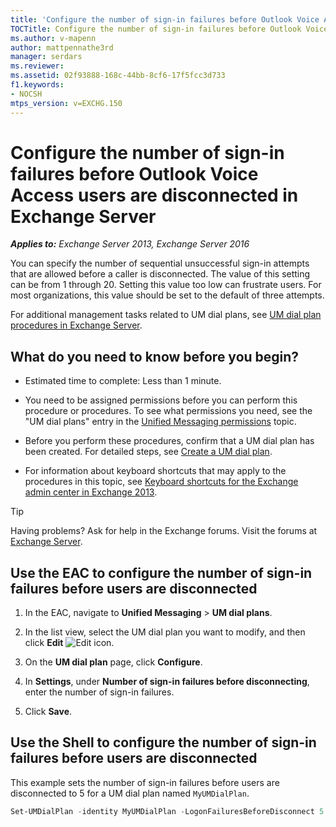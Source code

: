 ```yaml
---
title: 'Configure the number of sign-in failures before Outlook Voice Access users are disconnected: Exchange 2013 Help'
TOCTitle: Configure the number of sign-in failures before Outlook Voice Access users are disconnected
ms.author: v-mapenn
author: mattpennathe3rd
manager: serdars
ms.reviewer:
ms.assetid: 02f93888-168c-44bb-8cf6-17f5fcc3d733
f1.keywords:
- NOCSH
mtps_version: v=EXCHG.150
---
```


# Configure the number of sign-in failures before Outlook Voice Access users are disconnected in Exchange Server

_**Applies to:** Exchange Server 2013, Exchange Server 2016_

You can specify the number of sequential unsuccessful sign-in attempts that are allowed before a caller is disconnected. The value of this setting can be from 1 through 20. Setting this value too low can frustrate users. For most organizations, this value should be set to the default of three attempts.

For additional management tasks related to UM dial plans, see [UM dial plan procedures in Exchange Server](um-dial-plan-procedures-exchange-2013-help.md).

## What do you need to know before you begin?

- Estimated time to complete: Less than 1 minute.

- You need to be assigned permissions before you can perform this procedure or procedures. To see what permissions you need, see the "UM dial plans" entry in the [Unified Messaging permissions](unified-messaging-permissions-exchange-2013-help.md) topic.

- Before you perform these procedures, confirm that a UM dial plan has been created. For detailed steps, see [Create a UM dial plan](create-um-dial-plan-exchange-2013-help.md).

- For information about keyboard shortcuts that may apply to the procedures in this topic, see [Keyboard shortcuts for the Exchange admin center in Exchange 2013](keyboard-shortcuts-in-the-exchange-admin-center-2013-help.md).

> [!TIP]
> Having problems? Ask for help in the Exchange forums. Visit the forums at [Exchange Server](https://go.microsoft.com/fwlink/p/?linkId=60612).

## Use the EAC to configure the number of sign-in failures before users are disconnected

1. In the EAC, navigate to **Unified Messaging** \> **UM dial plans**.

2. In the list view, select the UM dial plan you want to modify, and then click **Edit** ![Edit icon](images/ITPro_EAC_EditIcon.gif).

3. On the **UM dial plan** page, click **Configure**.

4. In **Settings**, under **Number of sign-in failures before disconnecting**, enter the number of sign-in failures.

5. Click **Save**.

## Use the Shell to configure the number of sign-in failures before users are disconnected

This example sets the number of sign-in failures before users are disconnected to 5 for a UM dial plan named `MyUMDialPlan`.

```powershell
Set-UMDialPlan -identity MyUMDialPlan -LogonFailuresBeforeDisconnect 5
```
